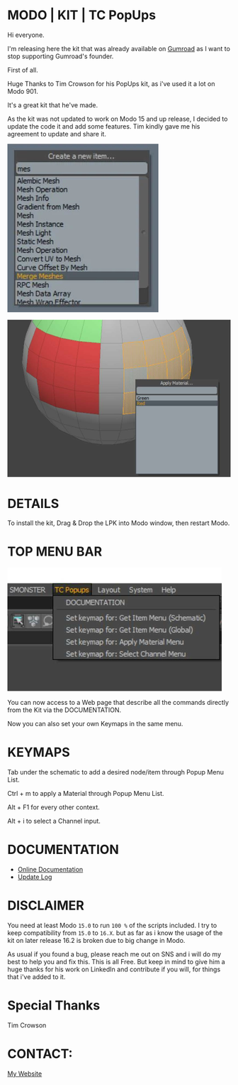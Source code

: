 # MODO | KIT | TC PopUps
Hi everyone.

I'm releasing here the kit that was already available on [Gumroad](https://smoluck.gumroad.com/l/tc_popups_15x) as I want to stop supporting Gumroad's founder.

First of all.

Huge Thanks to Tim Crowson for his PopUps kit, as i've used it a lot on Modo 901.

It's a great kit that he've made.

As the kit was not updated to work on Modo 15 and up release, I decided to update the code it and add some features.
Tim kindly gave me his agreement to update and share it.

![CreateNewItem.jpg](TC_PopUps_15X/DOC/CreateNewItem.jpg)

![viewport.jpeg](TC_PopUps_15X/DOC/viewport.jpeg)

# DETAILS
To install the kit, Drag & Drop the LPK into Modo window, then restart Modo.


# TOP MENU BAR

![topbar.jpeg](TC_PopUps_15X/DOC/topbar.jpeg)

You can now access to a Web page that describe all the commands directly from the Kit via the DOCUMENTATION.

Now you can also set your own Keymaps in the same menu.


# KEYMAPS

Tab under the schematic to add a desired node/item through Popup Menu List.

Ctrl + m to apply a Material through Popup Menu List.

Alt + F1 for every other context.

Alt + i to select a Channel input.


# DOCUMENTATION
- [Online Documentation](https://smonster-doc.readthedocs.io/en/latest)
- [Update Log](https://smonster-doc.readthedocs.io/en/latest/updatelog.html)


# DISCLAIMER
You need at least Modo `15.0` to run `100 %` of the scripts included.
I try to keep compatibility from `15.0` to `16.X`. but as far as i know the usage of the kit on later release 16.2 is broken due to big change in Modo.

As usual if you found a bug, please reach me out on SNS and i will do my best to help you and fix this.
This is all Free. But keep in mind to give him a huge thanks for his work on LinkedIn and contribute if you will, for things that i've added to it.


# Special Thanks

Tim Crowson


# CONTACT:
[My Website](https://smoluck.com)